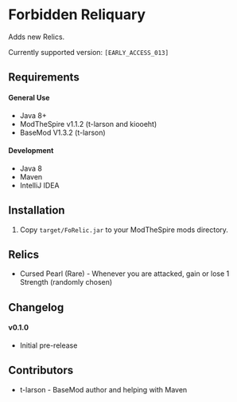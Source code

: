 # Forbidden Reliquary #
Adds new Relics.

Currently supported version: `[EARLY_ACCESS_013]`

## Requirements ##
#### General Use ####
* Java 8+
* ModTheSpire v1.1.2 (t-larson and kiooeht)
* BaseMod V1.3.2 (t-larson)

#### Development ####
* Java 8
* Maven
* IntelliJ IDEA

## Installation ##
1. Copy `target/FoRelic.jar` to your ModTheSpire mods directory.

## Relics ##
* Cursed Pearl (Rare) - Whenever you are attacked, gain or lose 1 Strength (randomly chosen)

## Changelog ##
#### v0.1.0 ####
* Initial pre-release

## Contributors ##
* t-larson - BaseMod author and helping with Maven

